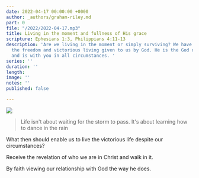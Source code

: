 ```yaml
---
date: 2022-04-17 00:00:00 +0000
author: _authors/graham-riley.md
part: 0
file: "/2022/2022-04-17.mp3"
title: Living in the moment and fullness of His grace
scripture: Ephesians 1:3, Philippians 4:11-13
description: 'Are we living in the moment or simply surviving? We have to live in
  the freedom and victorious living given to us by God. He is the God of the moment
  and is with you in all circumstances. '
series: ''
duration: ''
length: 
image: ''
notes: ''
published: false

---
```


![](https://res.cloudinary.com/libertychurchuk/image/upload/v1650191487/A65A602F-EC79-48AC-9E9C-A0CBEC6593F5_woywpz.jpg)

> Life isn't about waiting for the storm to pass. It's about learning how to dance in the rain

What then should enable us to live the victorious life despite our circumstances?

Receive the revelation of who we are in Christ and walk in it.

By faith viewing our relationship with God the way he does.
